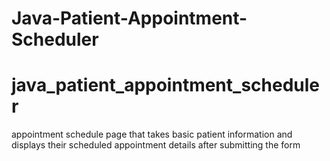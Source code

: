 
Java-Patient-Appointment-Scheduler
==================================
# java_patient_appointment_scheduler
appointment schedule page that takes basic patient information and displays their scheduled appointment details after submitting the form
